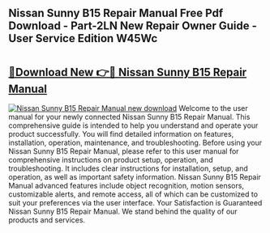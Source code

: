 ## Nissan Sunny B15 Repair Manual Free Pdf Download - Part-2LN New Repair Owner Guide - User Service Edition W45Wc

# <h2><a href="http://bc52980.oget.top/?id=Nissan+Sunny+B15+Repair+Manual">🔗Download New 👉🔴 Nissan Sunny B15 Repair Manual</a></h2>

[![Nissan Sunny B15 Repair Manual new download](https://i.imgur.com/5g1atiW.png)](http://bc52980.oget.top/?id=Nissan+Sunny+B15+Repair+Manual)
Welcome to the user manual for your newly connected Nissan Sunny B15 Repair Manual. This comprehensive guide is intended to help you understand and operate your product successfully. You will find detailed information on features, installation, operation, maintenance, and troubleshooting. Before using your Nissan Sunny B15 Repair Manual, please refer to this user manual for comprehensive instructions on product setup, operation, and troubleshooting. It includes clear instructions for installation, setup, and operation, as well as important safety information. Nissan Sunny B15 Repair Manual advanced features include object recognition, motion sensors, customizable alerts, and remote access, all of which can be customized to suit your preferences via the user interface. Your Satisfaction is Guaranteed Nissan Sunny B15 Repair Manual. We stand behind the quality of our products and services.
